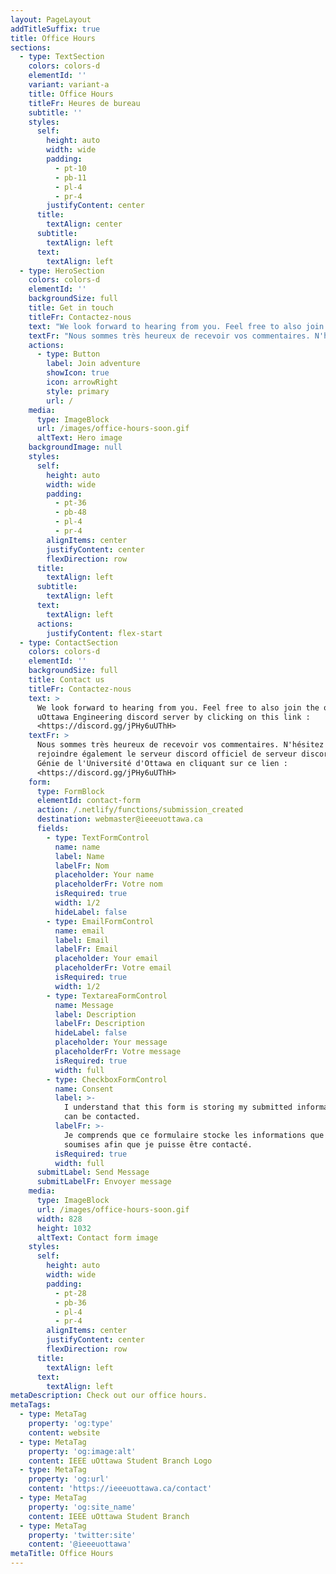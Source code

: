 ```yaml
---
layout: PageLayout
addTitleSuffix: true
title: Office Hours
sections:
  - type: TextSection
    colors: colors-d
    elementId: ''
    variant: variant-a
    title: Office Hours
    titleFr: Heures de bureau
    subtitle: ''
    styles:
      self:
        height: auto
        width: wide
        padding:
          - pt-10
          - pb-11
          - pl-4
          - pr-4
        justifyContent: center
      title:
        textAlign: center
      subtitle:
        textAlign: left
      text:
        textAlign: left
  - type: HeroSection
    colors: colors-d
    elementId: ''
    backgroundSize: full
    title: Get in touch
    titleFr: Contactez-nous
    text: "We look forward to hearing from you. Feel free to also join the official uOttawa Engineering discord server by clicking on this link :\_<https://discord.gg/jPHy6uUThH>\n\n"
    textFr: "Nous sommes très heureux de recevoir vos commentaires. N'hésitez pas à rejoindre également le serveur discord officiel de serveur discord du Génie de l'Université d'Ottawa en cliquant sur ce lien :\_<https://discord.gg/jPHy6uUThH>\n"
    actions:
      - type: Button
        label: Join adventure
        showIcon: true
        icon: arrowRight
        style: primary
        url: /
    media:
      type: ImageBlock
      url: /images/office-hours-soon.gif
      altText: Hero image
    backgroundImage: null
    styles:
      self:
        height: auto
        width: wide
        padding:
          - pt-36
          - pb-48
          - pl-4
          - pr-4
        alignItems: center
        justifyContent: center
        flexDirection: row
      title:
        textAlign: left
      subtitle:
        textAlign: left
      text:
        textAlign: left
      actions:
        justifyContent: flex-start
  - type: ContactSection
    colors: colors-d
    elementId: ''
    backgroundSize: full
    title: Contact us
    titleFr: Contactez-nous
    text: >
      We look forward to hearing from you. Feel free to also join the official
      uOttawa Engineering discord server by clicking on this link :
      <https://discord.gg/jPHy6uUThH>
    textFr: >
      Nous sommes très heureux de recevoir vos commentaires. N'hésitez pas à
      rejoindre également le serveur discord officiel de serveur discord du
      Génie de l'Université d'Ottawa en cliquant sur ce lien :
      <https://discord.gg/jPHy6uUThH>
    form:
      type: FormBlock
      elementId: contact-form
      action: /.netlify/functions/submission_created
      destination: webmaster@ieeeuottawa.ca
      fields:
        - type: TextFormControl
          name: name
          label: Name
          labelFr: Nom
          placeholder: Your name
          placeholderFr: Votre nom
          isRequired: true
          width: 1/2
          hideLabel: false
        - type: EmailFormControl
          name: email
          label: Email
          labelFr: Email
          placeholder: Your email
          placeholderFr: Votre email
          isRequired: true
          width: 1/2
        - type: TextareaFormControl
          name: Message
          label: Description
          labelFr: Description
          hideLabel: false
          placeholder: Your message
          placeholderFr: Votre message
          isRequired: true
          width: full
        - type: CheckboxFormControl
          name: Consent
          label: >-
            I understand that this form is storing my submitted information so I
            can be contacted.
          labelFr: >-
            Je comprends que ce formulaire stocke les informations que j'ai
            soumises afin que je puisse être contacté.
          isRequired: true
          width: full
      submitLabel: Send Message
      submitLabelFr: Envoyer message
    media:
      type: ImageBlock
      url: /images/office-hours-soon.gif
      width: 828
      height: 1032
      altText: Contact form image
    styles:
      self:
        height: auto
        width: wide
        padding:
          - pt-28
          - pb-36
          - pl-4
          - pr-4
        alignItems: center
        justifyContent: center
        flexDirection: row
      title:
        textAlign: left
      text:
        textAlign: left
metaDescription: Check out our office hours.
metaTags:
  - type: MetaTag
    property: 'og:type'
    content: website
  - type: MetaTag
    property: 'og:image:alt'
    content: IEEE uOttawa Student Branch Logo
  - type: MetaTag
    property: 'og:url'
    content: 'https://ieeeuottawa.ca/contact'
  - type: MetaTag
    property: 'og:site_name'
    content: IEEE uOttawa Student Branch
  - type: MetaTag
    property: 'twitter:site'
    content: '@ieeeuottawa'
metaTitle: Office Hours
---
```

